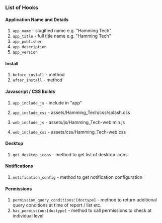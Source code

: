 ### List of Hooks

#### Application Name and Details

1. `app_name` - slugified name e.g. "Hamming Tech"
1. `app_title` - full title name e.g. "Hamming Tech"
1. `app_publisher`
1. `app_description`
1. `app_version`

#### Install

1. `before_install` - method
1. `after_install` - method


#### Javascript / CSS Builds

1. `app_include_js` - include in "app"
1. `app_include_css` - assets/Hamming_Tech/css/splash.css

1. `web_include_js` - assets/js/Hamming_Tech-web.min.js
1. `web_include_css` - assets/css/Hamming_Tech-web.css

#### Desktop

1. `get_desktop_icons` - method to get list of desktop icons

#### Notifications

1. `notification_config` - method to get notification configuration

#### Permissions

1. `permission_query_conditions:[doctype]` - method to return additional query conditions at time of report / list etc.
1. `has_permission:[doctype]` - method to call permissions to check at individual level
